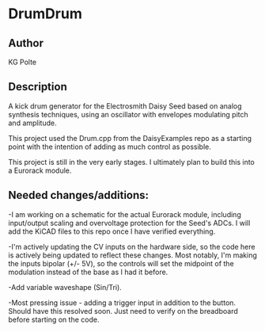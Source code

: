 # DrumDrum

## Author

KG Polte

## Description

A kick drum generator for the Electrosmith Daisy Seed based on analog
synthesis techniques, using an oscillator with envelopes modulating 
pitch and amplitude.

This project used the Drum.cpp from the DaisyExamples repo as a
starting point with the intention of adding as much control as possible.

This project is still in the very early stages. I ultimately plan to 
build this into a Eurorack module.

## Needed changes/additions:

-I am working on a schematic for the actual Eurorack module, including
input/output scaling and overvoltage protection for the Seed's ADCs.
I will add the KiCAD files to this repo once I have verified everything.

-I'm actively updating the CV inputs on the hardware side, so the code
here is actively being updated to reflect these changes. Most notably,
I'm making the inputs bipolar (+/- 5V), so the controls will set the
midpoint of the modulation instead of the base as I had it before.

-Add variable waveshape (Sin/Tri).

-Most pressing issue - adding a trigger input in addition to the button.
Should have this resolved soon. Just need to verify on the breadboard 
before starting on the code.